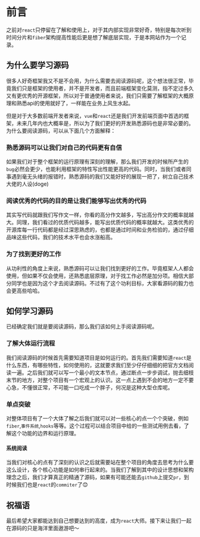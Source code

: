 # 前言
之前对`react`只停留在了解和使用上，对于其内部实现非常好奇，特别是每次听到时间分片和`fiber`架构提高性能后更是想了解底层实现，于是本网站作为一个记录。

## 为什么要学习源码

很多人好奇框架我又不是不会用，为什么需要去阅读源码呢，这个想法很正常，毕竟我们只是框架的使用者，并不是开发者，而且前端框架变化莫测，指不定过多久又有更优秀的开源框架，所以对于普通使用者来说，我们只需要了解框架的大概原理和熟悉api的使用就好了，一样能在业务上风生水起。

但是对于大多数前端开发者来说，`vue`和`react`还是我们开发前端页面中首选的框架，未来几年内也大概率是，所以为了我们更好的开发熟悉源码也是非常必要的。为什么要阅读源码，可以从下面几个方面解释：

### 熟悉源码可以让我们对自己的代码更有自信

如果我们对于整个框架的运行原理有深刻的理解，那么我们开发的时候所产生的`bug`必然会更少，也能利用框架的特性写出性能更高的代码。同时，当我们或者同事遇到毫无头绪的报错时，熟悉源码的我们又能好好的展现一把了，树立自己技术大佬的人设(doge)

### 阅读优秀的代码的目的是让我们能够写出优秀的代码

其实写代码就跟我们写作文一样，你看的高分作文越多，写出高分作文的概率就越大。同理，我们看过的优质代码越多，能写出优质代码的概率就越大。这类优秀的开源库每一行代码都是经过深思熟虑的，也都是通过时间和业务检验的，通过仔细品味这些代码，我们的技术水平也会水涨船高。

### 为了找到更好的工作

从功利性的角度上来说，熟悉源码可以让我们找到更好的工作。毕竟框架人人都会使用，但如果不仅会使用，还熟悉底层原理，对于找工作必然是加分项。相信大部分同学也是因为这个才去阅读源码。不过有了这个功利目标，大家看源码的毅力也会更高些哈哈。

## 如何学习源码

已经确定我们就是要阅读源码，那么我们该如何上手阅读源码呢。

### 了解大体运行流程

我们阅读源码的时候首先需要知道项目是如何运行的。首先我们需要知道`react`是什么东西，有哪些特性，如何使用的，这就要求我们至少仔仔细细的把官方文档阅读一遍。之后我们就可以写一个最小的文本节点，通过断点一步步调试，抛去细枝末节的地方，对整个项目有一个宏观上的认识。这一点上遇到不会的地方一定不要心急，不懂很正常，不可能一口吃成一个胖子，何况是这种大型仓库呢。

### 单点突破

对整体项目有了一个大体了解之后我们就可以对一些核心的点一个个突破，例如`fiber`,`事件系统`,`hooks`等等。这个过程可以结合项目中给的一些测试用例去看，了解这个功能的边界和运行原理。

#### 系统阅读

当我们对核心的点有了深刻的认识之后就需要站在整个项目的角度去思考为什么要这么设计，各个核心功能是如何串行起来的。当我们了解到其中的设计思想和架构理念之后，我们才算真正的精通了源码，如果有可能还能去`github`上提交`pr`，到时候我们也是`react`的`commiter`了😊

## 祝福语

最后希望大家都能达到自己想要达到的高度，成为`react`大师。接下来让我们一起在源码的只是海洋里面遨游吧～

